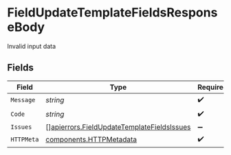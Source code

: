 # FieldUpdateTemplateFieldsResponseBody

Invalid input data


## Fields

| Field                                                                                                    | Type                                                                                                     | Required                                                                                                 | Description                                                                                              |
| -------------------------------------------------------------------------------------------------------- | -------------------------------------------------------------------------------------------------------- | -------------------------------------------------------------------------------------------------------- | -------------------------------------------------------------------------------------------------------- |
| `Message`                                                                                                | *string*                                                                                                 | :heavy_check_mark:                                                                                       | N/A                                                                                                      |
| `Code`                                                                                                   | *string*                                                                                                 | :heavy_check_mark:                                                                                       | N/A                                                                                                      |
| `Issues`                                                                                                 | [][apierrors.FieldUpdateTemplateFieldsIssues](../../models/apierrors/fieldupdatetemplatefieldsissues.md) | :heavy_minus_sign:                                                                                       | N/A                                                                                                      |
| `HTTPMeta`                                                                                               | [components.HTTPMetadata](../../models/components/httpmetadata.md)                                       | :heavy_check_mark:                                                                                       | N/A                                                                                                      |